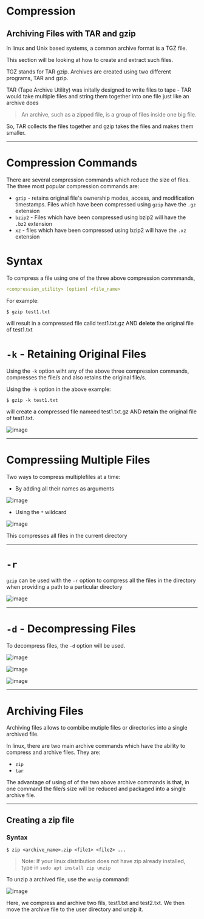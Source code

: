 # Compression

## Archiving Files with TAR and gzip

In linux and Unix based systems, a common archive format is a TGZ file.

This section will be looking at how to create and extract such files. 

TGZ stands for TAR gzip. Archives are created using two different programs, TAR and gzip.

TAR (Tape Archive Utility) was initally designed to write files to tape - TAR would take multiple files and string them together into one file just like an archive does
> An archive, such as a zipped file, is a group of files inside one big file. 

So, TAR collects the files together and gzip takes the files and makes them smaller. 









---

# Compression Commands 


There are several compression commands which reduce the size of files. The three most popular compression commands are: 


* `gzip` - retains original file's ownership modes, access, and modification timestamps. Files which have been compressed using `gzip` have the `.gz` extension
* `bzip2` - Files which have been compressed using bzip2 will have the `.bz2` extension 
* `xz` - files which have been compressed using bzip2 will have the `.xz` extension 

# Syntax 

To compress a file using one of the three above compression commmands, 

```yaml
<compression_utility> [option] <file_name> 
```
For example:

```console
$ gzip test1.txt
```

will result in a compressed file calld test1.txt.gz AND **delete** the original file of test1.txt

# `-k` - Retaining Original Files

Using the `-k` option wiht any of the above three compression commands, compresses the file/s and also retains the original file/s.

Using the `-k` option in the above example:

```console
$ gzip -k test1.txt
```
will create a compressed file nameed test1.txt.gz AND **retain** the original file of test1.txt.

![image](https://user-images.githubusercontent.com/107522496/200800918-a8b837c6-d3bd-461e-b20b-c6b3c321204b.png)

--- 

# Compressiing Multiple Files

Two ways to compress multiplefiles at a time:

* By adding all their names as arguments 

![image](https://user-images.githubusercontent.com/107522496/200803568-32d443b2-4f1a-4613-9cab-4be54f20d651.png)

* Using the `*` wildcard  

![image](https://user-images.githubusercontent.com/107522496/200806150-92631c02-5aa8-4902-8b9a-c59bea03a6fb.png)

This compresses all files in the current directory

---

# `-r`

`gzip` can be used with the `-r` option to compress all the files in the directory when providing a path to a particular directory

![image](https://user-images.githubusercontent.com/107522496/200808890-e8ecb6b6-dd9a-4c24-9c8f-fe4b376bd05d.png)

---

# `-d` - Decompressing Files

To decompress files, the `-d` option will be used.

![image](https://user-images.githubusercontent.com/107522496/200809577-b0649466-3634-4ef5-9273-7d024ca1ea38.png)

![image](https://user-images.githubusercontent.com/107522496/200809849-ade4d4e8-7604-4cc4-bc13-9408f9f8428c.png)

![image](https://user-images.githubusercontent.com/107522496/200810124-436952a7-9262-477c-accd-ac88812e2a6d.png)

---

# Archiving Files 

Archiving files allows to combibe mutiple files or directories into a single archived file. 

In linux, there are two main archive commands which have the ability to compress and archive files. They are:

* `zip`
* `tar`

The advantage of using of of the two above archive commands is that, in one command the file/s size will be reduced and packaged into a single archive file.  

---

## Creating a zip file

### Syntax 

```console
$ zip <archive_name>.zip <file1> <file2> ... 
```

> Note: If your linux distribution does not have zip already installed, type in `sudo apt install zip unzip` 

To unzip a archived file, use the `unzip` command:

![image](https://user-images.githubusercontent.com/107522496/200820060-620adcc3-a9a8-4e7d-98c5-3a4dc94d6ff4.png)

Here, we compress and archive two fils, test1.txt and test2.txt. We then move the archive file to the user directory and unzip it. 











